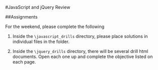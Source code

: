 #JavaScript and jQuery Review

##Assignments

For the weekend, please complete the following

1. Inside the `\javascript_drills` directory, please place solutions in individual files in the folder.

2. Inside the `\jquery_drills` directory, there will be several drill html documents. Open each one up and complete the objective listed on each page.
